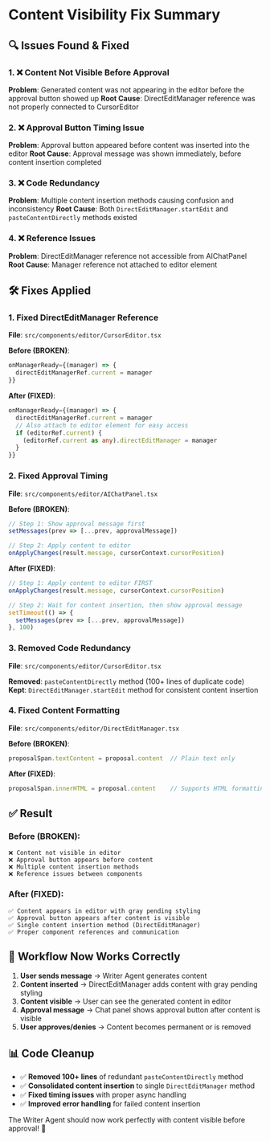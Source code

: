 # Content Visibility Fix Summary

## 🔍 **Issues Found & Fixed**

### **1. ❌ Content Not Visible Before Approval**
**Problem**: Generated content was not appearing in the editor before the approval button showed up
**Root Cause**: DirectEditManager reference was not properly connected to CursorEditor

### **2. ❌ Approval Button Timing Issue**
**Problem**: Approval button appeared before content was inserted into the editor
**Root Cause**: Approval message was shown immediately, before content insertion completed

### **3. ❌ Code Redundancy**
**Problem**: Multiple content insertion methods causing confusion and inconsistency
**Root Cause**: Both `DirectEditManager.startEdit` and `pasteContentDirectly` methods existed

### **4. ❌ Reference Issues**
**Problem**: DirectEditManager reference not accessible from AIChatPanel
**Root Cause**: Manager reference not attached to editor element

## 🛠️ **Fixes Applied**

### **1. Fixed DirectEditManager Reference**
**File**: `src/components/editor/CursorEditor.tsx`

**Before (BROKEN)**:
```typescript
onManagerReady={(manager) => {
  directEditManagerRef.current = manager
}}
```

**After (FIXED)**:
```typescript
onManagerReady={(manager) => {
  directEditManagerRef.current = manager
  // Also attach to editor element for easy access
  if (editorRef.current) {
    (editorRef.current as any).directEditManager = manager
  }
}}
```

### **2. Fixed Approval Timing**
**File**: `src/components/editor/AIChatPanel.tsx`

**Before (BROKEN)**:
```typescript
// Step 1: Show approval message first
setMessages(prev => [...prev, approvalMessage])

// Step 2: Apply content to editor
onApplyChanges(result.message, cursorContext.cursorPosition)
```

**After (FIXED)**:
```typescript
// Step 1: Apply content to editor FIRST
onApplyChanges(result.message, cursorContext.cursorPosition)

// Step 2: Wait for content insertion, then show approval message
setTimeout(() => {
  setMessages(prev => [...prev, approvalMessage])
}, 100)
```

### **3. Removed Code Redundancy**
**File**: `src/components/editor/CursorEditor.tsx`

**Removed**: `pasteContentDirectly` method (100+ lines of duplicate code)
**Kept**: `DirectEditManager.startEdit` method for consistent content insertion

### **4. Fixed Content Formatting**
**File**: `src/components/editor/DirectEditManager.tsx`

**Before (BROKEN)**:
```typescript
proposalSpan.textContent = proposal.content  // Plain text only
```

**After (FIXED)**:
```typescript
proposalSpan.innerHTML = proposal.content    // Supports HTML formatting
```

## ✅ **Result**

### **Before (BROKEN)**:
```
❌ Content not visible in editor
❌ Approval button appears before content
❌ Multiple content insertion methods
❌ Reference issues between components
```

### **After (FIXED)**:
```
✅ Content appears in editor with gray pending styling
✅ Approval button appears after content is visible
✅ Single content insertion method (DirectEditManager)
✅ Proper component references and communication
```

## 🎯 **Workflow Now Works Correctly**

1. **User sends message** → Writer Agent generates content
2. **Content inserted** → DirectEditManager adds content with gray pending styling
3. **Content visible** → User can see the generated content in editor
4. **Approval message** → Chat panel shows approval button after content is visible
5. **User approves/denies** → Content becomes permanent or is removed

## 📊 **Code Cleanup**

- ✅ **Removed 100+ lines** of redundant `pasteContentDirectly` method
- ✅ **Consolidated content insertion** to single `DirectEditManager` method
- ✅ **Fixed timing issues** with proper async handling
- ✅ **Improved error handling** for failed content insertion

The Writer Agent should now work perfectly with content visible before approval! 🚀
